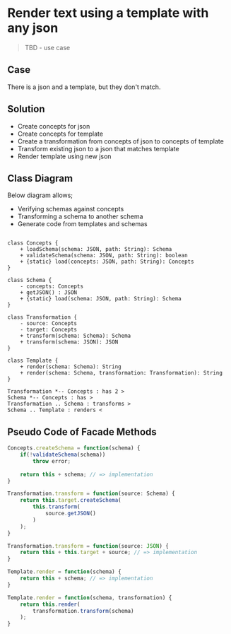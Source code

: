 # Render text using a template with any json

> TBD - use case

## Case

There is a json and a template, but they don't match.

## Solution

- Create concepts for json
- Create concepts for template
- Create a transformation from concepts of json to concepts of template
- Transform existing json to a json that matches template
- Render template using new json

## Class Diagram

Below diagram allows;

- Verifying schemas against concepts
- Transforming a schema to another schema
- Generate code from templates and schemas

```plantuml

class Concepts {
    + loadSchema(schema: JSON, path: String): Schema
    + validateSchema(schema: JSON, path: String): boolean
    + {static} load(concepts: JSON, path: String): Concepts
}

class Schema {
    - concepts: Concepts
    + getJSON() : JSON
    + {static} load(schema: JSON, path: String): Schema
}

class Transformation {
    - source: Concepts
    - target: Concepts
    + transform(schema: Schema): Schema
    + transform(schema: JSON): JSON
}

class Template {
    + render(schema: Schema): String
    + render(schema: Schema, transformation: Transformation): String
}

Transformation *-- Concepts : has 2 >
Schema *-- Concepts : has > 
Transformation .. Schema : transforms >
Schema .. Template : renders <
```

## Pseudo Code of Facade Methods

```javascript
Concepts.createSchema = function(schema) {
    if(!validateSchema(schema))
        throw error;    
    
    return this + schema; // => implementation
}

Transformation.transform = function(source: Schema) {
    return this.target.createSchema(
        this.transform(
            source.getJSON()
        )
    );
}

Transformation.transform = function(source: JSON) {
    return this + this.target + source; // => implementation
}

Template.render = function(schema) {
    return this + schema; // => implementation
}

Template.render = function(schema, transformation) {
    return this.render(
        transformation.transform(schema)
    );
}
```
